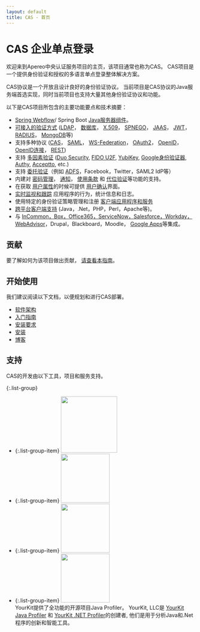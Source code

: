 ```yaml
---
layout: default
title: CAS - 首页
---
```


# CAS 企业单点登录

欢迎来到Apereo中央认证服务项目的主页，该项目通常也称为CAS。 CAS项目是一个提供身份验证和授权的多语言单点登录整体解决方案。

CAS协议是一个开放且设计良好的身份验证协议。 当前项目是CAS协议的Java服务端首选实现，同时当前项目也支持大量其他身份验证协议和功能。

以下是CAS项目所包含的主要功能要点和技术摘要：

* [Spring Webflow](webflow/Webflow-Customization.html)/ Spring Boot [Java服务器组件](planning/Architecture.html)。
* [可接入的验证方式](installation/Configuring-Authentication-Components.html) ([LDAP](installation/LDAP-Authentication.html)， [数据库](installation/Database-Authentication.html)， [X.509](installation/X509-Authentication.html)， [SPNEGO](installation/SPNEGO-Authentication.html)， [JAAS](installation/JAAS-Authentication.html)， [JWT](installation/JWT-Authentication.html)， [RADIUS](mfa/RADIUS-Authentication.html)， [MongoDB](installation/MongoDb-Authentication.html)等)
* 支持多种协议 ([CAS](protocol/CAS-Protocol.html)， [SAML](protocol/SAML-Protocol.html)， [WS-Federation](protocol/WS-Federation-Protocol.html)， [OAuth2](protocol/OAuth-Protocol.html)， [OpenID](protocol/OpenID-Protocol.html)， [OpenID连接](protocol/OIDC-Protocol.html)， [REST](protocol/REST-Protocol.html))
* 支持 [多因素验证](mfa/Configuring-Multifactor-Authentication.html) ([Duo Security](mfa/DuoSecurity-Authentication.html), [FIDO U2F](mfa/FIDO-U2F-Authentication.html), [YubiKey](mfa/YubiKey-Authentication.html), [Google身份验证器](mfa/GoogleAuthenticator-Authentication.html), [Authy](mfa/AuthyAuthenticator-Authentication.html), [Acceptto](mfa/Acceptto-Authentication.html), etc.)
* 支持 [委托验证](integration/Delegate-Authentication.html)（例如 [ADFS](integration/ADFS-Integration.html)，Facebook，Twitter，SAML2 IdP等）
* 内建对 [密码管理](password_management/Password-Management.html)， [通知](webflow/Webflow-Customization-Interrupt.html)， [使用条款](webflow/Webflow-Customization-AUP.html) 和 [代位验证](installation/Surrogate-Authentication.html)等功能的支持。
* 在获取 [用户属性](integration/Attribute-Release.html)的时候可提供 [用户确认](integration/Attribute-Release-Consent.html)界面。
* [实时监视和跟踪](monitoring/Monitoring-Statistics.html) 应用程序的行为，统计信息和日志。
* 使用特定的身份验证策略管理和注册 [客户端应用程序和服务](services/Service-Management.html)
* [跨平台客户端支持](integration/CAS-Clients.html) (Java，.Net，PHP，Perl，Apache等)。
* 与 [InCommon，Box，Office365，ServiceNow，Salesforce，Workday，WebAdvisor](integration/Configuring-SAML-SP-Integrations.html)，Drupal，Blackboard，Moodle， [Google Apps](integration/Google-Apps-Integration.html)等集成。

## 贡献

要了解如何为该项目做出贡献， [请查看本指南](/cas/developer/Contributor-Guidelines.html)。

## 开始使用

我们建议阅读以下文档，以便规划和进行CAS部署。

* [软件架构](planning/Architecture.html)
* [入门指南](planning/Getting-Started.html)
* [安装要求](planning/Installation-Requirements.html)
* [安装](installation/WAR-Overlay-Installation.html)
* [博客](https://apereo.github.io)

## 支持

CAS的开发由以下工具，项目和服务支持。

{:.list-group}
* {:.list-group-item} <a href="https://www.jetbrains.com/idea/"><img src="https://user-images.githubusercontent.com/1205228/31548576-1ac3d688-b038-11e7-9565-ffd89501872e.png" width="150"></a>
* {:.list-group-item} <a href="https://www.eclipse.org"><img width="130" src="https://user-images.githubusercontent.com/1205228/32225495-ac7b1e94-be5a-11e7-8f83-5c7399398fb8.png"></a>
* {:.list-group-item} <a href="http://projects.spring.io/spring-boot/"><img width="130" src="https://user-images.githubusercontent.com/1205228/32322526-0b58ac44-bfda-11e7-822e-ad763eb80faf.png"></a>
* {:.list-group-item} <a href="https://www.yourkit.com"><img src="https://user-images.githubusercontent.com/1205228/38207124-f6c6db34-36c1-11e8-9bbf-8dee5bd199c4.png" width="130"></a><br/>YourKit提供了全功能的开源项目Java Profiler。 YourKit, LLC是 <a href="https://www.yourkit.com/java/profiler/">YourKit Java Profiler</a> 和 <a href="https://www.yourkit.com/.net/profiler/">YourKit .NET Profiler</a>的创建者, 他们是用于分析Java和.Net程序的创新和智能工具。

